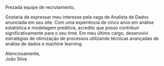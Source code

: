 Prezada equipe de recrutamento,

Gostaria de expressar meu interesse pela vaga de Analista de Dados anunciada em seu site. Com uma experiência de cinco anos em análise estatística e modelagem preditiva, acredito que posso contribuir significativamente para o seu time. Em meu último cargo, desenvolvi estratégias de otimização de processos utilizando técnicas avançadas de análise de dados e machine learning.

Atenciosamente,  
João Silva

